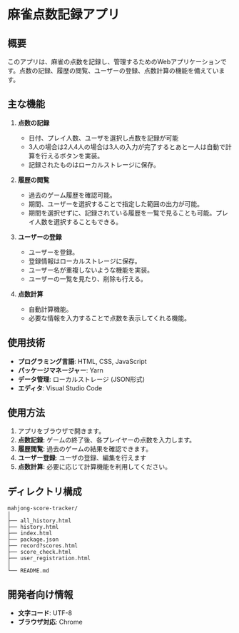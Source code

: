 # 麻雀点数記録アプリ

## 概要
このアプリは、麻雀の点数を記録し、管理するためのWebアプリケーションです。点数の記録、履歴の閲覧、ユーザーの登録、点数計算の機能を備えています。

## 主な機能
1. **点数の記録**
   - 日付、プレイ人数、ユーザを選択し点数を記録が可能
   - 3人の場合は2人4人の場合は3人の入力が完了するとあと一人は自動で計算を行えるボタンを実装。
   - 記録されたものはローカルストレージに保存。

2. **履歴の閲覧**
   - 過去のゲーム履歴を確認可能。
   - 期間、ユーザーを選択することで指定した範囲の出力が可能。
   - 期間を選択せずに、記録されている履歴を一覧で見ることも可能。プレイ人数を選択することもできる。

3. **ユーザーの登録**
   - ユーザーを登録。
   - 登録情報はローカルストレージに保存。
   - ユーザー名が重複しないような機能を実装。
   - ユーザーの一覧を見たり、削除も行える。

4. **点数計算**
   - 自動計算機能。
   - 必要な情報を入力することで点数を表示してくれる機能。

## 使用技術
- **プログラミング言語**: HTML, CSS, JavaScript
- **パッケージマネージャー**: Yarn
- **データ管理**: ローカルストレージ (JSON形式)
- **エディタ**: Visual Studio Code

## 使用方法
1. アプリをブラウザで開きます。
2. **点数記録**: ゲームの終了後、各プレイヤーの点数を入力します。
3. **履歴閲覧**: 過去のゲームの結果を確認できます。
4. **ユーザー登録**: ユーザの登録、編集を行えます
5. **点数計算**: 必要に応じて計算機能を利用してください。

## ディレクトリ構成
```
mahjong-score-tracker/
│
├── all_history.html
├── history.html
├── index.html
├── package.json
├── record?scores.html
├── score_check.html
├── user_registration.html
│
└── README.md
```

## 開発者向け情報
- **文字コード**: UTF-8
- **ブラウザ対応**: Chrome
